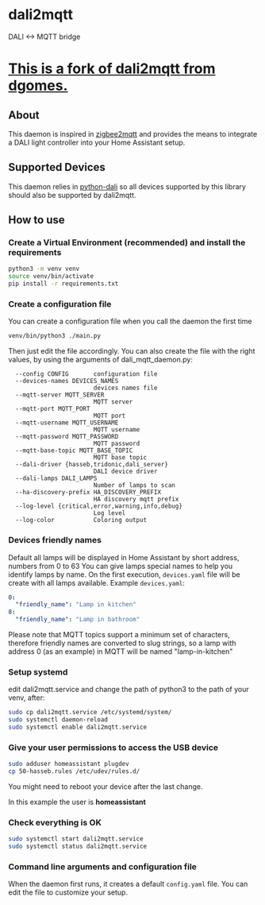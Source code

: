 
# dali2mqtt
DALI <-> MQTT bridge
# <ins>This is a fork of [dali2mqtt](https://github.com/dgomes/dali2mqtt) from [dgomes.](https://github.com/dgomes) </ins>



## About

This daemon is inspired in [zigbee2mqtt](https://github.com/Koenkk/zigbee2mqtt) and provides the means to integrate a DALI light controller into your Home Assistant setup.

## Supported Devices

This daemon relies in [python-dali](https://github.com/sde1000/python-dali) so all devices supported by this library should also be supported by dali2mqtt.

## How to use

### Create a Virtual Environment (recommended) and install the requirements
```bash
python3 -m venv venv
source venv/bin/activate
pip install -r requirements.txt
```

### Create a configuration file
You can create a configuration file when you call the daemon the first time

```bash
venv/bin/python3 ./main.py
```

Then just edit the file accordingly. You can also create the file with the right values, by using the arguments of dali_mqtt_daemon.py:

```
  --config CONFIG       configuration file
  --devices-names DEVICES_NAMES
                        devices names file
  --mqtt-server MQTT_SERVER
                        MQTT server
  --mqtt-port MQTT_PORT
                        MQTT port
  --mqtt-username MQTT_USERNAME
                        MQTT username
  --mqtt-password MQTT_PASSWORD
                        MQTT password
  --mqtt-base-topic MQTT_BASE_TOPIC
                        MQTT base topic
  --dali-driver {hasseb,tridonic,dali_server}
                        DALI device driver
  --dali-lamps DALI_LAMPS
                        Number of lamps to scan                        
  --ha-discovery-prefix HA_DISCOVERY_PREFIX
                        HA discovery mqtt prefix
  --log-level {critical,error,warning,info,debug}
                        Log level
  --log-color           Coloring output

```

### Devices friendly names
Default all lamps will be displayed in Home Assistant by short address, numbers from 0 to 63
You can give lamps special names to help you identify lamps by name. On the first execution, `devices.yaml` file will be create with all lamps available.
Example `devices.yaml`:
```yaml
0: 
  "friendly_name": "Lamp in kitchen"
8:
  "friendly_name": "Lamp in bathroom"
```
Please note that MQTT topics support a minimum set of characters, therefore friendly names are converted to slug strings, so a lamp with address 0 (as an example) in MQTT will be named "lamp-in-kitchen"

### Setup systemd
edit dali2mqtt.service and change the path of python3 to the path of your venv, after:

```bash
sudo cp dali2mqtt.service /etc/systemd/system/
sudo systemctl daemon-reload
sudo systemctl enable dali2mqtt.service 
```

### Give your user permissions to access the USB device
```bash
sudo adduser homeassistant plugdev 
cp 50-hasseb.rules /etc/udev/rules.d/
```
You might need to reboot your device after the last change.

In this example the user is **homeassistant**

### Check everything is OK
```bash
sudo systemctl start dali2mqtt.service 
sudo systemctl status dali2mqtt.service 
```

### Command line arguments and configuration file

When the daemon first runs, it creates a default `config.yaml` file.
You can edit the file to customize your setup.
